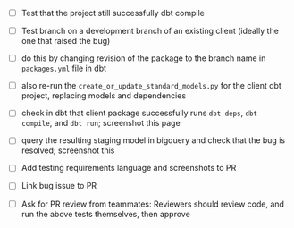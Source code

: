 - [ ] Test that the project still successfully dbt compile 

- [ ] Test branch on a development branch of an existing client (ideally the one that raised the bug)

- [ ] do this by changing revision of the package to the branch name in `packages.yml` file in dbt

- [ ] also re-run the `create_or_update_standard_models.py` for the client dbt project, replacing models and dependencies

- [ ] check in dbt that client package successfully runs `dbt deps`, `dbt compile`, and `dbt run`; screenshot this page

- [ ] query the resulting staging model in bigquery and check that the bug is resolved; screenshot this

- [ ] Add testing requirements language and screenshots to PR

- [ ] Link bug issue to PR

- [ ] Ask for PR review from teammates: Reviewers should review code, and run the above tests themselves, then approve
